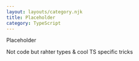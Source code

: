 ```yaml
---
layout: layouts/category.njk
title: Placeholder
category: TypeScript
---
```


Placeholder

Not code but rahter types & cool TS specific tricks
